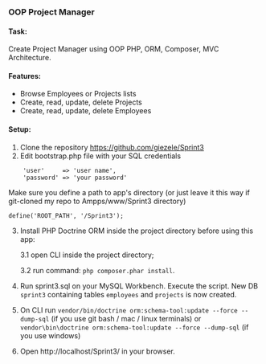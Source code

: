 ### OOP Project Manager

#### Task:
Create Project Manager using OOP PHP, ORM, Composer, MVC Architecture.

#### Features:
* Browse Employees or Projects lists
* Create, read, update, delete Projects
* Create, read, update, delete Employees

#### Setup:
1. Clone the repository https://github.com/giezele/Sprint3
2. Edit bootstrap.php file with your SQL credentials 
```
    'user'     => 'user name',
    'password' => 'your password'
```
Make sure you define a path to app's directory (or just leave it this way if git-cloned my repo to Ampps/www/Sprint3 directory)
```
define('ROOT_PATH', '/Sprint3');
``` 
3. Install PHP Doctrine ORM inside the project directory before using this app:

    3.1 open CLI inside the project directory;

    3.2 run command: `php composer.phar install`. 

4. Run sprint3.sql on your MySQL Workbench. Execute the script. New DB `sprint3` containing tables `employees` and `projects` is now created.
5. On CLI run `vendor/bin/doctrine orm:schema-tool:update --force --dump-sql` (if you use git bash / mac / linux terminals) or `vendor\bin\doctrine orm:schema-tool:update --force --dump-sql` (if you use windows)
6. Open http://localhost/Sprint3/ in your browser.
